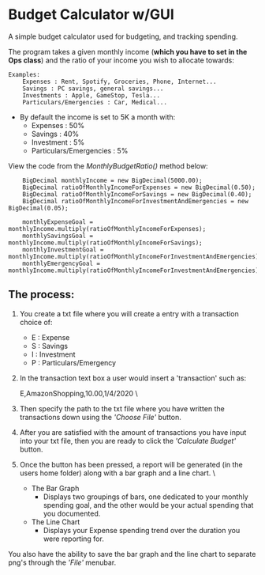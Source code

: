 # Budget Calculator w/GUI

A simple budget calculator used for budgeting, and tracking spending.

The program takes a given monthly income (**which you have to set in the Ops class**) and the ratio of your income you wish to allocate towards: 

    Examples:
        Expenses : Rent, Spotify, Groceries, Phone, Internet...
        Savings : PC savings, general savings...
        Investments : Apple, GameStop, Tesla...
        Particulars/Emergencies : Car, Medical...

* By default the income is set to 5K a month with:
    * Expenses : 50%
    * Savings : 40%
    * Investment : 5%
    * Particulars/Emergencies : 5%


View the code from the _MonthlyBudgetRatio()_ method below:

   		BigDecimal monthlyIncome = new BigDecimal(5000.00);
		BigDecimal ratioOfMonthlyIncomeForExpenses = new BigDecimal(0.50);
		BigDecimal ratioOfMonthlyIncomeForSavings = new BigDecimal(0.40);
		BigDecimal ratioOfMonthlyIncomeForInvestmentAndEmergencies = new BigDecimal(0.05);
		
		monthlyExpenseGoal = monthlyIncome.multiply(ratioOfMonthlyIncomeForExpenses);
		monthlySavingsGoal = monthlyIncome.multiply(ratioOfMonthlyIncomeForSavings);
		monthlyInvestmentGoal = monthlyIncome.multiply(ratioOfMonthlyIncomeForInvestmentAndEmergencies);
		monthlyEmergencyGoal = monthlyIncome.multiply(ratioOfMonthlyIncomeForInvestmentAndEmergencies);

## The process:
1. You create a txt file where you will create a entry with a transaction choice of:
    * E : Expense
    * S : Savings
    * I : Investment
    * P : Particulars/Emergency

2. In the transaction text box a user would insert a 'transaction' such as:
   
    E,AmazonShopping,10.00,1/4/2020 \
   

3. Then specify the path to the txt file where you have written the transactions down using the _'Choose File'_ button.

4. After you are satisfied with the amount of transactions you have input into your txt file, then you are ready to click the _'Calculate Budget'_ button.
   
5. Once the button has been pressed, a report will be generated (in the users home folder) along with a bar graph and a line chart. \

    * The Bar Graph
        * Displays two groupings of bars, one dedicated to your monthly spending goal, and the other would be your actual spending that you documented.
    * The Line Chart
        * Displays your Expense spending trend over the duration you were reporting for.
        
You also have the ability to save the bar graph and the line chart to separate png's through the _'File'_ menubar.



